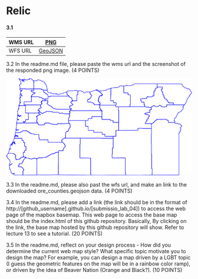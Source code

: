 # Relic


#### 3.1 
   WMS URL | [PNG](http://localhost:8080/geoserver/orct/wms?service=WMS&version=1.1.0&request=GetMap&layers=orct:ore_counties&styles=&bbox=-124.56670504390223,41.991794810535794,-116.46326242572455,46.23731681568611&width=768&height=402&srs=EPSG:4326&format=image%2Fpng)
  --------|----------
   WFS URL | [GeoJSON](http://localhost:8080/geoserver/orct/ows?service=WFS&version=1.0.0&request=GetFeature&typeName=orct:ore_counties&maxFeatures=50&outputFormat=application%2Fjson)


3.2 In the readme.md file, please paste the wms url and the screenshot of the responded png image. (4 POINTS)

![PNG Screenshot](/img/orct-ore_counties.png)

3.3 In the readme.md, please also past the wfs url, and make an link to the downloaded ore_counties.geojson data. (4 POINTS)

3.4 In the readme.md, please add a link (the link should be in the format of http://[github_username].github.io/[submissio_lab_04]) to access the web page of the mapbox basemap. This web page to access the base map should be the index.html of this github repository. Basically, By clicking on the link, the base map hosted by this github repository will show. Refer to lecture 13 to see a tutorial. (20 POINTS)

3.5 In the readme.md, reflect on your design process - How did you determine the current web map style? What specific topic motivate you to design the map? For example, you can design a map driven by a LGBT topic (I guess the geometric features on the map will be in a rainbow color ramp), or driven by the idea of Beaver Nation (Orange and Black?). (10 POINTS)

